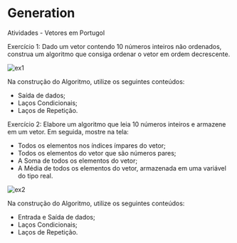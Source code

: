 # Generation 

Atividades - Vetores em Portugol

Exercício 1:
Dado um vetor contendo 10 números inteiros não ordenados, construa um algoritmo que consiga ordenar o vetor em ordem decrescente.

![ex1](https://github.com/BiaAkemi/Generation/assets/145511213/42b05512-2fc3-4e22-bb86-790c3cf873e7)

Na construção do Algoritmo, utilize os seguintes conteúdos:
- Saída de dados;
- Laços Condicionais;
- Laços de Repetição.


Exercício 2:
Elabore um algoritmo que leia 10 números inteiros e armazene em um vetor. Em seguida, mostre na tela:
- Todos os elementos nos índices ímpares do vetor;
- Todos os elementos do vetor que são números pares;
- A Soma de todos os elementos do vetor;
- A Média de todos os elementos do vetor, armazenada em uma variável do tipo real.

![ex2](https://github.com/BiaAkemi/Generation/assets/145511213/9285253e-06c9-42e4-9bb3-4cb7a1d9d541)


Na construção do Algoritmo, utilize os seguintes conteúdos:
- Entrada e Saída de dados;
- Laços Condicionais;
- Laços de Repetição.
